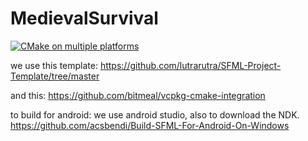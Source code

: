 # MedievalSurvival

[![CMake on multiple platforms](https://github.com/JohnHeikens/MedievalSurvival/actions/workflows/cmake-multi-platform.yml/badge.svg)](https://github.com/JohnHeikens/MedievalSurvival/actions/workflows/cmake-multi-platform.yml)

we use this template:
https://github.com/lutrarutra/SFML-Project-Template/tree/master

and this:
https://github.com/bitmeal/vcpkg-cmake-integration

to build for android:
we use android studio, also to download the NDK.
https://github.com/acsbendi/Build-SFML-For-Android-On-Windows
